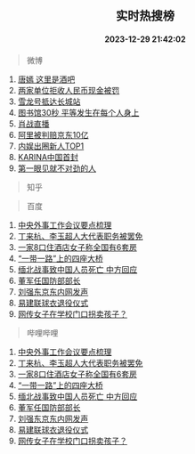 <div align="center"><h2>实时热搜榜</h2><h4>2023-12-29 21:42:02</h4></div>

> 微博  

1. [唐嫣 这里是酒吧](https://s.weibo.com/weibo?q=%E5%94%90%E5%AB%A3%20%E8%BF%99%E9%87%8C%E6%98%AF%E9%85%92%E5%90%A7&t=31&band_rank=1&Refer=top)<br />
2. [两家单位拒收人民币现金被罚](https://s.weibo.com/weibo?q=%23%E4%B8%A4%E5%AE%B6%E5%8D%95%E4%BD%8D%E6%8B%92%E6%94%B6%E4%BA%BA%E6%B0%91%E5%B8%81%E7%8E%B0%E9%87%91%E8%A2%AB%E7%BD%9A%23&t=31&band_rank=2&Refer=top)<br />
3. [雪龙号抵达长城站](https://s.weibo.com/weibo?q=%23%E9%9B%AA%E9%BE%99%E5%8F%B7%E6%8A%B5%E8%BE%BE%E9%95%BF%E5%9F%8E%E7%AB%99%23&t=31&band_rank=3&Refer=top)<br />
4. [图书馆30秒 平等发生在每个人身上](https://s.weibo.com/weibo?q=%E5%9B%BE%E4%B9%A6%E9%A6%8630%E7%A7%92%20%E5%B9%B3%E7%AD%89%E5%8F%91%E7%94%9F%E5%9C%A8%E6%AF%8F%E4%B8%AA%E4%BA%BA%E8%BA%AB%E4%B8%8A&t=31&band_rank=4&Refer=top)<br />
5. [肖战直播](https://s.weibo.com/weibo?q=%E8%82%96%E6%88%98%E7%9B%B4%E6%92%AD&t=31&band_rank=5&Refer=top)<br />
6. [阿里被判赔京东10亿](https://s.weibo.com/weibo?q=%23%E9%98%BF%E9%87%8C%E8%A2%AB%E5%88%A4%E8%B5%94%E4%BA%AC%E4%B8%9C10%E4%BA%BF%23&t=31&band_rank=6&Refer=top)<br />
7. [内娱出圈新人TOP1](https://s.weibo.com/weibo?q=%23%E5%86%85%E5%A8%B1%E5%87%BA%E5%9C%88%E6%96%B0%E4%BA%BATOP1%23&t=31&band_rank=7&Refer=top)<br />
8. [KARINA中国首封](https://s.weibo.com/weibo?q=%23KARINA%E4%B8%AD%E5%9B%BD%E9%A6%96%E5%B0%81%23&t=31&band_rank=8&Refer=top)<br />
9. [第一眼见就不对劲的人](https://s.weibo.com/weibo?q=%E7%AC%AC%E4%B8%80%E7%9C%BC%E8%A7%81%E5%B0%B1%E4%B8%8D%E5%AF%B9%E5%8A%B2%E7%9A%84%E4%BA%BA&t=31&band_rank=9&Refer=top)<br />

> 知乎  


> 百度  

1. [中央外事工作会议要点梳理](https://www.baidu.com/s?wd=%E4%B8%AD%E5%A4%AE%E5%A4%96%E4%BA%8B%E5%B7%A5%E4%BD%9C%E4%BC%9A%E8%AE%AE%E8%A6%81%E7%82%B9%E6%A2%B3%E7%90%86&sa=fyb_news&rsv_dl=fyb_news)<br />
2. [丁来杭、李玉超人大代表职务被罢免](https://www.baidu.com/s?wd=%E4%B8%81%E6%9D%A5%E6%9D%AD%E3%80%81%E6%9D%8E%E7%8E%89%E8%B6%85%E4%BA%BA%E5%A4%A7%E4%BB%A3%E8%A1%A8%E8%81%8C%E5%8A%A1%E8%A2%AB%E7%BD%A2%E5%85%8D&sa=fyb_news&rsv_dl=fyb_news)<br />
3. [一家8口住酒店女子称全国有6套房](https://www.baidu.com/s?wd=%E4%B8%80%E5%AE%B68%E5%8F%A3%E4%BD%8F%E9%85%92%E5%BA%97%E5%A5%B3%E5%AD%90%E7%A7%B0%E5%85%A8%E5%9B%BD%E6%9C%896%E5%A5%97%E6%88%BF&sa=fyb_news&rsv_dl=fyb_news)<br />
4. [“一带一路”上的四座大桥](https://www.baidu.com/s?wd=%E2%80%9C%E4%B8%80%E5%B8%A6%E4%B8%80%E8%B7%AF%E2%80%9D%E4%B8%8A%E7%9A%84%E5%9B%9B%E5%BA%A7%E5%A4%A7%E6%A1%A5&sa=fyb_news&rsv_dl=fyb_news)<br />
5. [缅北战事致中国人员死亡 中方回应](https://www.baidu.com/s?wd=%E7%BC%85%E5%8C%97%E6%88%98%E4%BA%8B%E8%87%B4%E4%B8%AD%E5%9B%BD%E4%BA%BA%E5%91%98%E6%AD%BB%E4%BA%A1+%E4%B8%AD%E6%96%B9%E5%9B%9E%E5%BA%94&sa=fyb_news&rsv_dl=fyb_news)<br />
6. [董军任国防部部长](https://www.baidu.com/s?wd=%E8%91%A3%E5%86%9B%E4%BB%BB%E5%9B%BD%E9%98%B2%E9%83%A8%E9%83%A8%E9%95%BF&sa=fyb_news&rsv_dl=fyb_news)<br />
7. [刘强东京东内网发声](https://www.baidu.com/s?wd=%E5%88%98%E5%BC%BA%E4%B8%9C%E4%BA%AC%E4%B8%9C%E5%86%85%E7%BD%91%E5%8F%91%E5%A3%B0&sa=fyb_news&rsv_dl=fyb_news)<br />
8. [易建联球衣退役仪式](https://www.baidu.com/s?wd=%E6%98%93%E5%BB%BA%E8%81%94%E7%90%83%E8%A1%A3%E9%80%80%E5%BD%B9%E4%BB%AA%E5%BC%8F&sa=fyb_news&rsv_dl=fyb_news)<br />
9. [网传女子在学校门口拐卖孩子？](https://www.baidu.com/s?wd=%E7%BD%91%E4%BC%A0%E5%A5%B3%E5%AD%90%E5%9C%A8%E5%AD%A6%E6%A0%A1%E9%97%A8%E5%8F%A3%E6%8B%90%E5%8D%96%E5%AD%A9%E5%AD%90%EF%BC%9F&sa=fyb_news&rsv_dl=fyb_news)<br />

> 哔哩哔哩  

1. [中央外事工作会议要点梳理](https://www.baidu.com/s?wd=%E4%B8%AD%E5%A4%AE%E5%A4%96%E4%BA%8B%E5%B7%A5%E4%BD%9C%E4%BC%9A%E8%AE%AE%E8%A6%81%E7%82%B9%E6%A2%B3%E7%90%86&sa=fyb_news&rsv_dl=fyb_news)<br />
2. [丁来杭、李玉超人大代表职务被罢免](https://www.baidu.com/s?wd=%E4%B8%81%E6%9D%A5%E6%9D%AD%E3%80%81%E6%9D%8E%E7%8E%89%E8%B6%85%E4%BA%BA%E5%A4%A7%E4%BB%A3%E8%A1%A8%E8%81%8C%E5%8A%A1%E8%A2%AB%E7%BD%A2%E5%85%8D&sa=fyb_news&rsv_dl=fyb_news)<br />
3. [一家8口住酒店女子称全国有6套房](https://www.baidu.com/s?wd=%E4%B8%80%E5%AE%B68%E5%8F%A3%E4%BD%8F%E9%85%92%E5%BA%97%E5%A5%B3%E5%AD%90%E7%A7%B0%E5%85%A8%E5%9B%BD%E6%9C%896%E5%A5%97%E6%88%BF&sa=fyb_news&rsv_dl=fyb_news)<br />
4. [“一带一路”上的四座大桥](https://www.baidu.com/s?wd=%E2%80%9C%E4%B8%80%E5%B8%A6%E4%B8%80%E8%B7%AF%E2%80%9D%E4%B8%8A%E7%9A%84%E5%9B%9B%E5%BA%A7%E5%A4%A7%E6%A1%A5&sa=fyb_news&rsv_dl=fyb_news)<br />
5. [缅北战事致中国人员死亡 中方回应](https://www.baidu.com/s?wd=%E7%BC%85%E5%8C%97%E6%88%98%E4%BA%8B%E8%87%B4%E4%B8%AD%E5%9B%BD%E4%BA%BA%E5%91%98%E6%AD%BB%E4%BA%A1+%E4%B8%AD%E6%96%B9%E5%9B%9E%E5%BA%94&sa=fyb_news&rsv_dl=fyb_news)<br />
6. [董军任国防部部长](https://www.baidu.com/s?wd=%E8%91%A3%E5%86%9B%E4%BB%BB%E5%9B%BD%E9%98%B2%E9%83%A8%E9%83%A8%E9%95%BF&sa=fyb_news&rsv_dl=fyb_news)<br />
7. [刘强东京东内网发声](https://www.baidu.com/s?wd=%E5%88%98%E5%BC%BA%E4%B8%9C%E4%BA%AC%E4%B8%9C%E5%86%85%E7%BD%91%E5%8F%91%E5%A3%B0&sa=fyb_news&rsv_dl=fyb_news)<br />
8. [易建联球衣退役仪式](https://www.baidu.com/s?wd=%E6%98%93%E5%BB%BA%E8%81%94%E7%90%83%E8%A1%A3%E9%80%80%E5%BD%B9%E4%BB%AA%E5%BC%8F&sa=fyb_news&rsv_dl=fyb_news)<br />
9. [网传女子在学校门口拐卖孩子？](https://www.baidu.com/s?wd=%E7%BD%91%E4%BC%A0%E5%A5%B3%E5%AD%90%E5%9C%A8%E5%AD%A6%E6%A0%A1%E9%97%A8%E5%8F%A3%E6%8B%90%E5%8D%96%E5%AD%A9%E5%AD%90%EF%BC%9F&sa=fyb_news&rsv_dl=fyb_news)<br />
